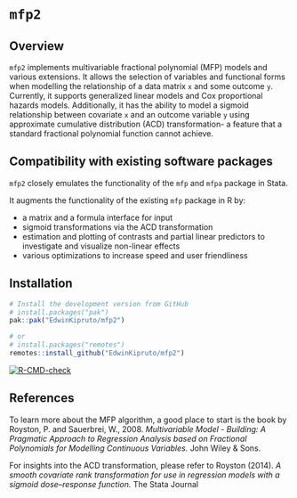# `mfp2`

## Overview

`mfp2` implements multivariable fractional polynomial (MFP) models and various
extensions. It allows the selection of variables and functional forms when
modelling the relationship of a data matrix `x` and some outcome `y`. Currently, it
supports generalized linear models and Cox proportional hazards models.
Additionally, it has the ability to model a sigmoid relationship between covariate `x` and an outcome variable `y`
using approximate cumulative distribution (ACD) transformation- a feature that a standard fractional polynomial function cannot achieve. 

## Compatibility with existing software packages

`mfp2` closely emulates the functionality of the `mfp` and `mfpa` package in Stata.

It augments the functionality of the existing `mfp` package in R by:

-   a matrix and a formula interface for input
-   sigmoid transformations via the ACD transformation
-   estimation and plotting of contrasts and partial linear predictors to
    investigate and visualize non-linear effects
-   various optimizations to increase speed and user friendliness

## Installation

``` r
# Install the development version from GitHub
# install.packages("pak")
pak::pak("EdwinKipruto/mfp2")

# or 
# install.packages("remotes")
remotes::install_github("EdwinKipruto/mfp2")
```
<!-- badges: start -->
[![R-CMD-check](https://github.com/EdwinKipruto/mfp2/actions/workflows/R-CMD-check.yaml/badge.svg)](https://github.com/EdwinKipruto/mfp2/actions/workflows/R-CMD-check.yaml)
<!-- badges: end -->

## References

To learn more about the MFP algorithm, a good place to start is the book by
Royston, P. and Sauerbrei, W., 2008. *Multivariable Model - Building: A
Pragmatic Approach to Regression Analysis based on Fractional Polynomials for
Modelling Continuous Variables.* John Wiley & Sons.

For insights into the ACD transformation, please refer to Royston (2014). *A smooth covariate rank transformation for use in regression
models with a sigmoid dose–response function.* The Stata Journal
